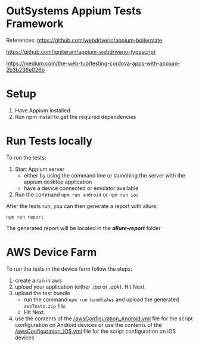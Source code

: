 # OutSystems Appium Tests Framework

References:
https://github.com/webdriverio/appium-boilerplate

https://github.com/igniteram/appium-webdriverio-typescript

https://medium.com/the-web-tub/testing-cordova-apps-with-appium-2b3b236e026b

# Setup
1. Have Appium installed
2. Run npm install to get the required dependencies

# Run Tests locally

To run the tests:
1. Start Appium server
    * either by using the command line or launching the server with the appium desktop application
    * have a device connected or emulator available
2. Run the command `npm run android` or `npm run ios`

After the tests run, you can then generate a report with allure:

`npm run report`

The generated report will be located in the **_allure-report_** folder


# AWS Device Farm

To run the tests in the device farm follow the steps: 
1. create a run in aws
2. upload your application (either _.ipa_ or _.apk_). Hit Next.
3. upload the test bundle
    * run the command `npm run bundleAws` and upload the generated `awsTests.zip` file.  
    * Hit Next.
4. use the contents of the [/awsConfiguration_Android.yml](awsConfiguration_Android.yml) file for the script configuration on Android devices
    or
   use the contents of the [/awsConfiguration_iOS.yml](awsConfiguration_iOS.yml) file for the script configuration on iOS devices
